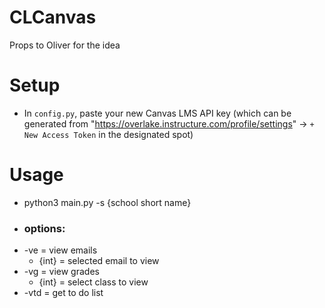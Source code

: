 # CLCanvas

Props to Oliver for the idea
# Setup
 - In `config.py`, paste your new Canvas LMS API key (which can be generated from "https://overlake.instructure.com/profile/settings" -> `+ New Access Token` in the designated spot)
# Usage
 - python3 main.py -s {school short name}
 - ### options: 
  - -ve = view emails
    + {int} = selected email to view
  - -vg = view grades
    + {int} = select class to view
  - -vtd = get to do list
